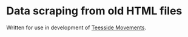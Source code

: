 # Data scraping from old HTML files
Written for use in development of [Teesside Movements](http://teessideairportmovements.co.uk).